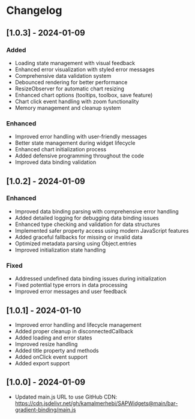 # Changelog

## [1.0.3] - 2024-01-09

### Added
- Loading state management with visual feedback
- Enhanced error visualization with styled error messages
- Comprehensive data validation system
- Debounced rendering for better performance
- ResizeObserver for automatic chart resizing
- Enhanced chart options (tooltips, toolbox, save feature)
- Chart click event handling with zoom functionality
- Memory management and cleanup system

### Enhanced
- Improved error handling with user-friendly messages
- Better state management during widget lifecycle
- Enhanced chart initialization process
- Added defensive programming throughout the code
- Improved data binding validation

## [1.0.2] - 2024-01-09

### Enhanced
- Improved data binding parsing with comprehensive error handling
- Added detailed logging for debugging data binding issues
- Enhanced type checking and validation for data structures
- Implemented safer property access using modern JavaScript features
- Added graceful fallbacks for missing or invalid data
- Optimized metadata parsing using Object.entries
- Improved initialization state handling

### Fixed
- Addressed undefined data binding issues during initialization
- Fixed potential type errors in data processing
- Improved error messages and user feedback

## [1.0.1] - 2024-01-10
- Improved error handling and lifecycle management
- Added proper cleanup in disconnectedCallback
- Added loading and error states
- Improved resize handling
- Added title property and methods
- Added onClick event support
- Added export support

## [1.0.0] - 2024-01-09
- Updated main.js URL to use GitHub CDN: https://cdn.jsdelivr.net/gh/kamalmerhebi/SAPWidgets@main/bar-gradient-binding/main.js
